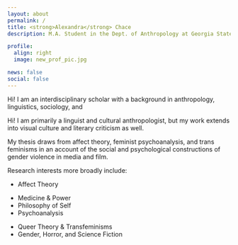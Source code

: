 ```yaml
---
layout: about
permalink: /
title: <strong>Alexandra</strong> Chace
description: M.A. Student in the Dept. of Anthropology at Georgia State University.

profile:
  align: right
  image: new_prof_pic.jpg

news: false
social: false
---
```


Hi! I am an interdisciplinary scholar with a background in anthropology, linguistics, sociology, and 

Hi! I am primarily a linguist and cultural anthropologist, but my work extends into visual culture and literary criticism as well. 

My thesis draws from affect theory, feminist psychoanalysis, and trans feminisms in an account of the social and psychological constructions of gender violence in media and film.

Research interests more broadly include:
- Affect Theory
<!-- - Biopolitics -->
- Medicine & Power
- Philosophy of Self
- Psychoanalysis
<!-- - Gender & Class -->
- Queer Theory & Transfeminisms
- Gender, Horror, and Science Fiction

<!-- I'm also a developer with experience in a wide range of technologies, including:
- Ruby
- Python
- Java
- HTML/CSS
- React -->
<!-- For a full PDF copy of my CV, see [here](/assets/pdf/cv.pdf). -->

<!-- I am also a hobby photographer. Find me on [Instagram](https://instagram.com/alxndramc). -->
